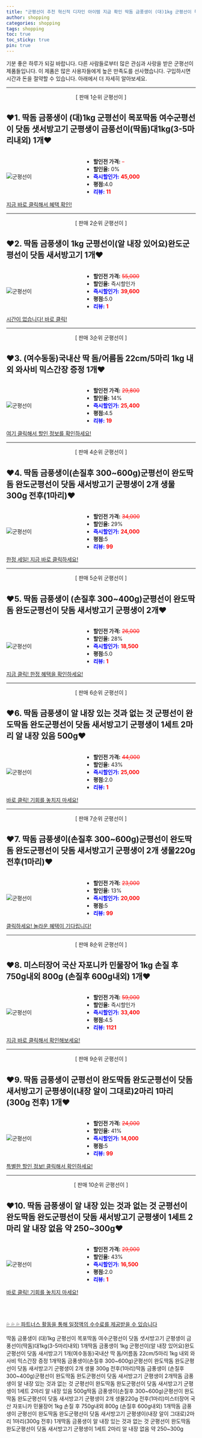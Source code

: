 ```yaml
---
title: "군평선이 추천 혁신적 디자인 아이템 지금 확인 딱돔 금풍생이 (대)1kg 군평선이 목포딱돔"
author: shopping
categories: shopping
tags: shopping
toc: true
toc_sticky: true
pin: true
---
```

기분 좋은 하루가 되길 바랍니다. 다른 사람들로부터 많은 관심과 사랑을 받은 군평선이 제품들입니다. 이 제품은 많은 사용자들에게 높은 만족도를 선사했습니다. 구입하시면 시간과 돈을 절약할 수 있습니다. 아래에서 더 자세히 알아보세요.

---
<p class="toplist" style="margin: 0 auto; display: block; width: fit-content;">[ 판매 1순위 군평선이 ]</p>

<h2><strong>❤️1. 딱돔 금풍생이 (대)1kg 군평선이 목포딱돔 여수군평선이 닷돔 샛서방고기 군평생이 금풍선이(딱돔)대1kg(3-5마리내외) 1개❤️</strong></h2>

<div style="display: flex; align-items: center;">
    <div style="flex: 0.4;">
        <img src="https://thumbnail8.coupangcdn.com/thumbnails/remote/230x230ex/image/vendor_inventory/6e4e/f52772fef9af29391de589a3d9f4e6cbb029c984d37ac91f29331f3e3273.jpeg" alt="군평선이" style="max-width: 100%;">
    </div>
    <div style="flex: 0.6; margin-left: 10px;">
        <ul>
            <li><strong>할인전 가격:</strong> <del style="color: red;">-</del></li>
            <li><strong>할인율:</strong> 0%</li>
            <li><span style='color:blue'><strong>즉시할인가:</strong></span> <span style='color:red'><strong>45,000</strong></span></li>
            <li><strong>평점:</strong>4.0</li>
            <li><span style='color:blue'><strong>리뷰:</strong></span> <span style='color:red'><strong>11</strong></span></li>
        </ul>
    </div>
</div>
<div class="center">
    <a href="https://selin100587.github.io?lptag=AF9450613&subid=githubio&pageKey=7677729872&traceid=V0-153&itemId=20498945888&vendorItemId=83480920244" class="myButton">
        지금 바로 클릭해서 혜택 확인!
    </a>
</div>


---
<p class="toplist" style="margin: 0 auto; display: block; width: fit-content;">[ 판매 2순위 군평선이 ]</p>

<h2><strong>❤️2. 딱돔 금풍생이 1kg 군평선이(알 내장 있어요)완도군평선이 닷돔 새서방고기 1개❤️</strong></h2>

<div style="display: flex; align-items: center;">
    <div style="flex: 0.4;">
        <img src="https://thumbnail8.coupangcdn.com/thumbnails/remote/230x230ex/image/vendor_inventory/7cc4/62e53dd0c1b1e519de171644e86dfdb8145398c15ac6f9f68dc6e15219bb.jpeg" alt="군평선이" style="max-width: 100%;">
    </div>
    <div style="flex: 0.6; margin-left: 10px;">
        <ul>
            <li><strong>할인전 가격:</strong> <del style="color: red;">55,000</del></li>
            <li><strong>할인율:</strong> 즉시할인가</li>
            <li><span style='color:blue'><strong>즉시할인가:</strong></span> <span style='color:red'><strong>39,600</strong></span></li>
            <li><strong>평점:</strong>5.0</li>
            <li><span style='color:blue'><strong>리뷰:</strong></span> <span style='color:red'><strong>1</strong></span></li>
        </ul>
    </div>
</div>
<div class="center">
    <a href="https://selin100587.github.io?lptag=AF9450613&subid=githubio&pageKey=7983228546&traceid=V0-153&itemId=22160542873&vendorItemId=89207053413" class="myButton">
        시간이 없습니다! 바로 클릭!
    </a>
</div>


---
<p class="toplist" style="margin: 0 auto; display: block; width: fit-content;">[ 판매 3순위 군평선이 ]</p>

<h2><strong>❤️3. (여수동동)국내산 딱 돔/어름돔 22cm/5마리 1kg 내외 와사비 믹스간장 증정 1개❤️</strong></h2>

<div style="display: flex; align-items: center;">
    <div style="flex: 0.4;">
        <img src="https://thumbnail8.coupangcdn.com/thumbnails/remote/230x230ex/image/vendor_inventory/d396/eb877be96c49bd16a6c3f0bfb71a0f09e963c2338739465134216b3bd616.png" alt="군평선이" style="max-width: 100%;">
    </div>
    <div style="flex: 0.6; margin-left: 10px;">
        <ul>
            <li><strong>할인전 가격:</strong> <del style="color: red;">29,800</del></li>
            <li><strong>할인율:</strong> 14%</li>
            <li><span style='color:blue'><strong>즉시할인가:</strong></span> <span style='color:red'><strong>25,400</strong></span></li>
            <li><strong>평점:</strong>4.5</li>
            <li><span style='color:blue'><strong>리뷰:</strong></span> <span style='color:red'><strong>19</strong></span></li>
        </ul>
    </div>
</div>
<div class="center">
    <a href="https://selin100587.github.io?lptag=AF9450613&subid=githubio&pageKey=6870344780&traceid=V0-153&itemId=16433026458&vendorItemId=83623815089" class="myButton">
        여기 클릭해서 할인 정보를 확인하세요!
    </a>
</div>


---
<p class="toplist" style="margin: 0 auto; display: block; width: fit-content;">[ 판매 4순위 군평선이 ]</p>

<h2><strong>❤️4. 딱돔 금풍생이(손질후 300~600g)군평선이 완도딱돔 완도군평선이 닷돔 새서방고기 군평생이 2개 생물 300g 전후(1마리)❤️</strong></h2>

<div style="display: flex; align-items: center;">
    <div style="flex: 0.4;">
        <img src="https://thumbnail10.coupangcdn.com/thumbnails/remote/230x230ex/image/vendor_inventory/a896/1e4429917783d9e979883883f0ec0a2be7f474aa397fa5169cab33e5704b.jpeg" alt="군평선이" style="max-width: 100%;">
    </div>
    <div style="flex: 0.6; margin-left: 10px;">
        <ul>
            <li><strong>할인전 가격:</strong> <del style="color: red;">34,000</del></li>
            <li><strong>할인율:</strong> 29%</li>
            <li><span style='color:blue'><strong>즉시할인가:</strong></span> <span style='color:red'><strong>24,000</strong></span></li>
            <li><strong>평점:</strong>5</li>
            <li><span style='color:blue'><strong>리뷰:</strong></span> <span style='color:red'><strong>99</strong></span></li>
        </ul>
    </div>
</div>
<div class="center">
    <a href="https://selin100587.github.io?lptag=AF9450613&subid=githubio&pageKey=8221762475&traceid=V0-153&itemId=23632573012&vendorItemId=90437332191" class="myButton">
        한정 세일! 지금 바로 클릭하세요!
    </a>
</div>


---
<p class="toplist" style="margin: 0 auto; display: block; width: fit-content;">[ 판매 5순위 군평선이 ]</p>

<h2><strong>❤️5. 딱돔 금풍생이 (손질후 300~400g)군평선이 완도딱돔 완도군평선이 닷돔 새서방고기 군평생이 2개❤️</strong></h2>

<div style="display: flex; align-items: center;">
    <div style="flex: 0.4;">
        <img src="https://thumbnail8.coupangcdn.com/thumbnails/remote/230x230ex/image/vendor_inventory/7cc4/62e53dd0c1b1e519de171644e86dfdb8145398c15ac6f9f68dc6e15219bb.jpeg" alt="군평선이" style="max-width: 100%;">
    </div>
    <div style="flex: 0.6; margin-left: 10px;">
        <ul>
            <li><strong>할인전 가격:</strong> <del style="color: red;">26,000</del></li>
            <li><strong>할인율:</strong> 28%</li>
            <li><span style='color:blue'><strong>즉시할인가:</strong></span> <span style='color:red'><strong>18,500</strong></span></li>
            <li><strong>평점:</strong>5.0</li>
            <li><span style='color:blue'><strong>리뷰:</strong></span> <span style='color:red'><strong>1</strong></span></li>
        </ul>
    </div>
</div>
<div class="center">
    <a href="https://selin100587.github.io?lptag=AF9450613&subid=githubio&pageKey=7983228546&traceid=V0-153&itemId=23646660193&vendorItemId=90390008243" class="myButton">
        지금 클릭! 한정 혜택을 확인하세요!
    </a>
</div>


---
<p class="toplist" style="margin: 0 auto; display: block; width: fit-content;">[ 판매 6순위 군평선이 ]</p>

<h2><strong>❤️6. 딱돔 금풍생이 알 내장 있는 것과 없는 것 군평선이 완도딱돔 완도군평선이 닷돔 새서방고기 군평생이 1세트 2마리 알 내장 있음 500g❤️</strong></h2>

<div style="display: flex; align-items: center;">
    <div style="flex: 0.4;">
        <img src="https://thumbnail9.coupangcdn.com/thumbnails/remote/230x230ex/image/vendor_inventory/645c/d4925ab048c3ad706585ec6fdc86933831d20482a073ccb0d70b49a93350.png" alt="군평선이" style="max-width: 100%;">
    </div>
    <div style="flex: 0.6; margin-left: 10px;">
        <ul>
            <li><strong>할인전 가격:</strong> <del style="color: red;">44,000</del></li>
            <li><strong>할인율:</strong> 43%</li>
            <li><span style='color:blue'><strong>즉시할인가:</strong></span> <span style='color:red'><strong>25,000</strong></span></li>
            <li><strong>평점:</strong>2.0</li>
            <li><span style='color:blue'><strong>리뷰:</strong></span> <span style='color:red'><strong>1</strong></span></li>
        </ul>
    </div>
</div>
<div class="center">
    <a href="https://selin100587.github.io?lptag=AF9450613&subid=githubio&pageKey=8196651640&traceid=V0-153&itemId=23475841015&vendorItemId=90502352421" class="myButton">
        바로 클릭! 기회를 놓치지 마세요!
    </a>
</div>


---
<p class="toplist" style="margin: 0 auto; display: block; width: fit-content;">[ 판매 7순위 군평선이 ]</p>

<h2><strong>❤️7. 딱돔 금풍생이(손질후 300~600g)군평선이 완도딱돔 완도군평선이 닷돔 새서방고기 군평생이 2개 생물220g 전후(1마리)❤️</strong></h2>

<div style="display: flex; align-items: center;">
    <div style="flex: 0.4;">
        <img src="https://thumbnail10.coupangcdn.com/thumbnails/remote/230x230ex/image/vendor_inventory/a896/1e4429917783d9e979883883f0ec0a2be7f474aa397fa5169cab33e5704b.jpeg" alt="군평선이" style="max-width: 100%;">
    </div>
    <div style="flex: 0.6; margin-left: 10px;">
        <ul>
            <li><strong>할인전 가격:</strong> <del style="color: red;">23,000</del></li>
            <li><strong>할인율:</strong> 13%</li>
            <li><span style='color:blue'><strong>즉시할인가:</strong></span> <span style='color:red'><strong>20,000</strong></span></li>
            <li><strong>평점:</strong>5</li>
            <li><span style='color:blue'><strong>리뷰:</strong></span> <span style='color:red'><strong>99</strong></span></li>
        </ul>
    </div>
</div>
<div class="center">
    <a href="https://selin100587.github.io?lptag=AF9450613&subid=githubio&pageKey=8221762475&traceid=V0-153&itemId=23632573004&vendorItemId=90437332180" class="myButton">
        클릭하세요! 놀라운 혜택이 기다립니다!
    </a>
</div>


---
<p class="toplist" style="margin: 0 auto; display: block; width: fit-content;">[ 판매 8순위 군평선이 ]</p>

<h2><strong>❤️8. 미스터장어 국산 자포니카 민물장어 1kg 손질 후 750g내외 800g (손질후 600g내외) 1개❤️</strong></h2>

<div style="display: flex; align-items: center;">
    <div style="flex: 0.4;">
        <img src="https://thumbnail6.coupangcdn.com/thumbnails/remote/230x230ex/image/vendor_inventory/3d6f/6388baa080316a634d4bc8ca72542e52fb357522db2c13f9924d801c1f26.jpg" alt="군평선이" style="max-width: 100%;">
    </div>
    <div style="flex: 0.6; margin-left: 10px;">
        <ul>
            <li><strong>할인전 가격:</strong> <del style="color: red;">59,000</del></li>
            <li><strong>할인율:</strong> 즉시할인가</li>
            <li><span style='color:blue'><strong>즉시할인가:</strong></span> <span style='color:red'><strong>33,400</strong></span></li>
            <li><strong>평점:</strong>4.5</li>
            <li><span style='color:blue'><strong>리뷰:</strong></span> <span style='color:red'><strong>1121</strong></span></li>
        </ul>
    </div>
</div>
<div class="center">
    <a href="https://selin100587.github.io?lptag=AF9450613&subid=githubio&pageKey=4710736457&traceid=V0-153&itemId=12853670963&vendorItemId=80297076332" class="myButton">
        지금 바로 클릭해서 확인해보세요!
    </a>
</div>


---
<p class="toplist" style="margin: 0 auto; display: block; width: fit-content;">[ 판매 9순위 군평선이 ]</p>

<h2><strong>❤️9. 딱돔 금풍생이 군평선이 완도딱돔 완도군평선이 닷돔 새서방고기 군평생이(내장 알이 그대로)2마리 1마리(300g 전후) 1개❤️</strong></h2>

<div style="display: flex; align-items: center;">
    <div style="flex: 0.4;">
        <img src="https://thumbnail7.coupangcdn.com/thumbnails/remote/230x230ex/image/vendor_inventory/f254/603dd6532919f6438e57bdbac0a67da0e15de98e0655752e9ed604542fce.jpeg" alt="군평선이" style="max-width: 100%;">
    </div>
    <div style="flex: 0.6; margin-left: 10px;">
        <ul>
            <li><strong>할인전 가격:</strong> <del style="color: red;">24,000</del></li>
            <li><strong>할인율:</strong> 41%</li>
            <li><span style='color:blue'><strong>즉시할인가:</strong></span> <span style='color:red'><strong>14,000</strong></span></li>
            <li><strong>평점:</strong>5</li>
            <li><span style='color:blue'><strong>리뷰:</strong></span> <span style='color:red'><strong>99</strong></span></li>
        </ul>
    </div>
</div>
<div class="center">
    <a href="https://selin100587.github.io?lptag=AF9450613&subid=githubio&pageKey=8191585652&traceid=V0-153&itemId=23444022168&vendorItemId=90470810496" class="myButton">
        특별한 할인 정보! 클릭해서 확인하세요!
    </a>
</div>


---
<p class="toplist" style="margin: 0 auto; display: block; width: fit-content;">[ 판매 10순위 군평선이 ]</p>

<h2><strong>❤️10. 딱돔 금풍생이 알 내장 있는 것과 없는 것 군평선이 완도딱돔 완도군평선이 닷돔 새서방고기 군평생이 1세트 2마리 알 내장 없음 약 250~300g❤️</strong></h2>

<div style="display: flex; align-items: center;">
    <div style="flex: 0.4;">
        <img src="https://thumbnail9.coupangcdn.com/thumbnails/remote/230x230ex/image/vendor_inventory/645c/d4925ab048c3ad706585ec6fdc86933831d20482a073ccb0d70b49a93350.png" alt="군평선이" style="max-width: 100%;">
    </div>
    <div style="flex: 0.6; margin-left: 10px;">
        <ul>
            <li><strong>할인전 가격:</strong> <del style="color: red;">29,000</del></li>
            <li><strong>할인율:</strong> 43%</li>
            <li><span style='color:blue'><strong>즉시할인가:</strong></span> <span style='color:red'><strong>16,500</strong></span></li>
            <li><strong>평점:</strong>2.0</li>
            <li><span style='color:blue'><strong>리뷰:</strong></span> <span style='color:red'><strong>1</strong></span></li>
        </ul>
    </div>
</div>
<div class="center">
    <a href="https://selin100587.github.io?lptag=AF9450613&subid=githubio&pageKey=8196651640&traceid=V0-153&itemId=23475841020&vendorItemId=90502352442" class="myButton">
        바로 클릭! 기회를 놓치지 마세요!
    </a>
</div>

<br><br><br>[💦 💦 💦 파트너스 활동을 통해 일정액의 수수료를 제공받을 수 있습니다](https://link.coupang.com/a/bcpT2c)<br><br>딱돔 금풍생이 (대)1kg 군평선이 목포딱돔 여수군평선이 닷돔 샛서방고기 군평생이 금풍선이(딱돔)대1kg(3-5마리내외) 1개딱돔 금풍생이 1kg 군평선이(알 내장 있어요)완도군평선이 닷돔 새서방고기 1개(여수동동)국내산 딱 돔/어름돔 22cm/5마리 1kg 내외 와사비 믹스간장 증정 1개딱돔 금풍생이(손질후 300~600g)군평선이 완도딱돔 완도군평선이 닷돔 새서방고기 군평생이 2개 생물 300g 전후(1마리)딱돔 금풍생이 (손질후 300~400g)군평선이 완도딱돔 완도군평선이 닷돔 새서방고기 군평생이 2개딱돔 금풍생이 알 내장 있는 것과 없는 것 군평선이 완도딱돔 완도군평선이 닷돔 새서방고기 군평생이 1세트 2마리 알 내장 있음 500g딱돔 금풍생이(손질후 300~600g)군평선이 완도딱돔 완도군평선이 닷돔 새서방고기 군평생이 2개 생물220g 전후(1마리)미스터장어 국산 자포니카 민물장어 1kg 손질 후 750g내외 800g (손질후 600g내외) 1개딱돔 금풍생이 군평선이 완도딱돔 완도군평선이 닷돔 새서방고기 군평생이(내장 알이 그대로)2마리 1마리(300g 전후) 1개딱돔 금풍생이 알 내장 있는 것과 없는 것 군평선이 완도딱돔 완도군평선이 닷돔 새서방고기 군평생이 1세트 2마리 알 내장 없음 약 250~300g